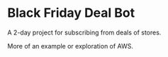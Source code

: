 # Black Friday Deal Bot

A 2-day project for subscribing from deals of stores. 

More of an example or exploration of AWS.

